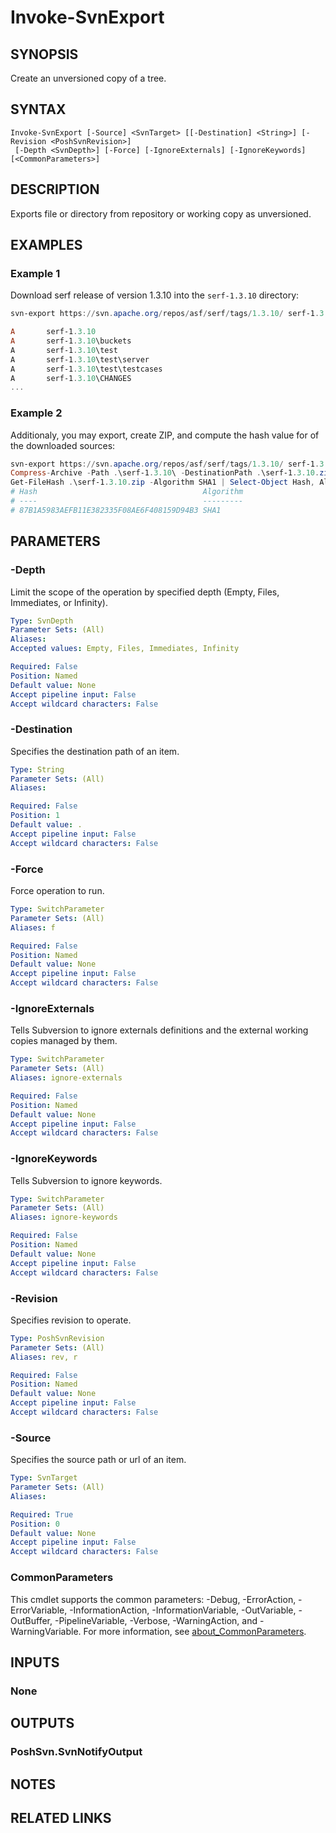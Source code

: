 ﻿---
external help file: PoshSvn.dll-Help.xml
Module Name: PoshSvn
online version: https://www.poshsvn.com/docs/Invoke-SvnExport/
schema: 2.0.0
---

# Invoke-SvnExport

## SYNOPSIS

Create an unversioned copy of a tree.

## SYNTAX

```
Invoke-SvnExport [-Source] <SvnTarget> [[-Destination] <String>] [-Revision <PoshSvnRevision>]
 [-Depth <SvnDepth>] [-Force] [-IgnoreExternals] [-IgnoreKeywords] [<CommonParameters>]
```

## DESCRIPTION

Exports file or directory from repository or working copy as unversioned.

## EXAMPLES

### Example 1

Download serf release of version 1.3.10 into the `serf-1.3.10` directory:

```powershell
svn-export https://svn.apache.org/repos/asf/serf/tags/1.3.10/ serf-1.3.10

A       serf-1.3.10
A       serf-1.3.10\buckets
A       serf-1.3.10\test
A       serf-1.3.10\test\server
A       serf-1.3.10\test\testcases
A       serf-1.3.10\CHANGES
...
```

### Example 2

Additionaly, you may export, create ZIP, and compute the hash value for of the downloaded sources:

```powershell
svn-export https://svn.apache.org/repos/asf/serf/tags/1.3.10/ serf-1.3.10
Compress-Archive -Path .\serf-1.3.10\ -DestinationPath .\serf-1.3.10.zip
Get-FileHash .\serf-1.3.10.zip -Algorithm SHA1 | Select-Object Hash, Algorithm # We need only Hash and Algoritm
# Hash                                     Algorithm
# ----                                     ---------
# 87B1A5983AEFB11E382335F08AE6F408159D94B3 SHA1
```

## PARAMETERS

### -Depth
Limit the scope of the operation by specified depth (Empty, Files, Immediates, or Infinity).

```yaml
Type: SvnDepth
Parameter Sets: (All)
Aliases:
Accepted values: Empty, Files, Immediates, Infinity

Required: False
Position: Named
Default value: None
Accept pipeline input: False
Accept wildcard characters: False
```

### -Destination
Specifies the destination path of an item.

```yaml
Type: String
Parameter Sets: (All)
Aliases:

Required: False
Position: 1
Default value: .
Accept pipeline input: False
Accept wildcard characters: False
```

### -Force
Force operation to run.

```yaml
Type: SwitchParameter
Parameter Sets: (All)
Aliases: f

Required: False
Position: Named
Default value: None
Accept pipeline input: False
Accept wildcard characters: False
```

### -IgnoreExternals
Tells Subversion to ignore externals definitions and the external working copies managed by them.

```yaml
Type: SwitchParameter
Parameter Sets: (All)
Aliases: ignore-externals

Required: False
Position: Named
Default value: None
Accept pipeline input: False
Accept wildcard characters: False
```

### -IgnoreKeywords
Tells Subversion to ignore keywords.

```yaml
Type: SwitchParameter
Parameter Sets: (All)
Aliases: ignore-keywords

Required: False
Position: Named
Default value: None
Accept pipeline input: False
Accept wildcard characters: False
```

### -Revision
Specifies revision to operate.

```yaml
Type: PoshSvnRevision
Parameter Sets: (All)
Aliases: rev, r

Required: False
Position: Named
Default value: None
Accept pipeline input: False
Accept wildcard characters: False
```

### -Source
Specifies the source path or url of an item.

```yaml
Type: SvnTarget
Parameter Sets: (All)
Aliases:

Required: True
Position: 0
Default value: None
Accept pipeline input: False
Accept wildcard characters: False
```

### CommonParameters
This cmdlet supports the common parameters: -Debug, -ErrorAction, -ErrorVariable, -InformationAction, -InformationVariable, -OutVariable, -OutBuffer, -PipelineVariable, -Verbose, -WarningAction, and -WarningVariable. For more information, see [about_CommonParameters](http://go.microsoft.com/fwlink/?LinkID=113216).

## INPUTS

### None

## OUTPUTS

### PoshSvn.SvnNotifyOutput

## NOTES

## RELATED LINKS
